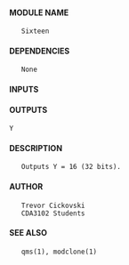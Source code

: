 #### MODULE NAME
       Sixteen

#### DEPENDENCIES
       None

#### INPUTS
#### OUTPUTS
    Y

#### DESCRIPTION
       Outputs Y = 16 (32 bits).

#### AUTHOR
       Trevor Cickovski
       CDA3102 Students

#### SEE ALSO
       qms(1), modclone(1)
